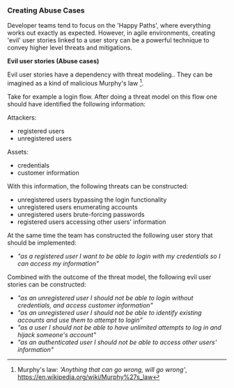 ### Creating Abuse Cases

Developer teams tend to focus on the 'Happy Paths', where everything works out exactly as expected. However, in agile environments, creating 'evil' user stories linked to a user story can be a powerful technique to convey higher level threats and mitigations.

**Evil user stories (Abuse cases)**

Evil user stories have a dependency with threat modeling.. They can be imagined as a kind of malicious Murphy's law [^Murphy-law].

Take for example a login flow. After doing a threat model on this flow one should have identified the following information:

Attackers:
  * registered users
  * unregistered users

Assets:
  * credentials
  * customer information

With this information, the following threats can be constructed:

  * unregistered users bypassing the login functionality
  * unregistered users enumerating accounts
  * unregistered users brute-forcing passwords
  * registered users accessing other users' information

At the same time the team has constructed the following user story that should be implemented:
  * _"as a registered user I want to be able to login with my credentials so I can access my information"_

Combined with the outcome of the threat model, the following evil user stories can be constructed:
  * _"as an unregistered user I should not be able to login without credentials, and access customer information"_
  * _"as an unregistered user I should not be able to identify existing accounts and use them to attempt to login"_
  * _"as a user I should not be able to have unlimited attempts to log in and hijack someone's account"_
  * _"as an authenticated user I should not be able to access other users' information"_

[^Murphy-law]: Murphy's law: _'Anything that can go wrong, will go wrong'_,  https://en.wikipedia.org/wiki/Murphy%27s_law
